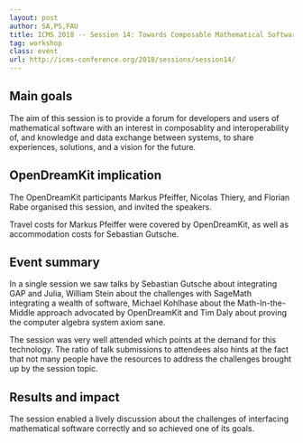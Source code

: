 ```yaml
---
layout: post
author: SA,PS,FAU
title: ICMS 2018 -- Session 14: Towards Composable Mathematical Software South Bend, Notre Dame, 25th July 2018
tag: workshop
class: event
url: http://icms-conference.org/2018/sessions/session14/
---
```


## Main goals

 The aim of this session is to provide a forum for
developers and users of mathematical software with an interest in composablity
and interoperability of, and knowledge and data exchange between systems, to
share experiences, solutions, and a vision for the future.

## OpenDreamKit implication

 The OpenDreamKit participants Markus Pfeiffer, Nicolas Thiery,
and Florian Rabe organised this session, and invited the speakers.

Travel costs for Markus Pfeiffer were covered by OpenDreamKit, as well as accommodation
costs for Sebastian Gutsche.

## Event summary

 In a single session we saw talks by Sebastian Gutsche
about integrating GAP and Julia, William Stein about the challenges with
SageMath integrating a wealth of software, Michael Kohlhase about the
Math-In-the-Middle approach advocated by OpenDreamKit and Tim Daly about proving the
computer algebra system axiom sane.

The session was very well attended which points at the demand for this
technology. The ratio of talk submissions to attendees also hints at the fact
that not many people have the resources to address the challenges brought up by
the session topic.

## Results and impact

 The session enabled a lively discussion about the
challenges of interfacing mathematical software correctly and so achieved one of
its goals.


